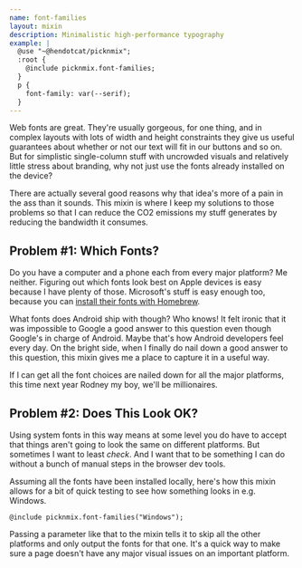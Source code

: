```yaml
---
name: font-families
layout: mixin
description: Minimalistic high-performance typography
example: |
  @use "~@hendotcat/picknmix";
  :root {
    @include picknmix.font-families;
  }
  p {
    font-family: var(--serif);
  }
---
```


Web fonts are great. They're usually gorgeous, for one thing, and in complex
layouts with lots of width and height constraints they give us useful
guarantees about whether or not our text will fit in our buttons and so on. But
for simplistic single-column stuff with uncrowded visuals and relatively little
stress about branding, why not just use the fonts already installed on the
device?

There are actually several good reasons why that idea's more of a pain in the
ass than it sounds. This mixin is where I keep my solutions to those problems
so that I can reduce the CO2 emissions my stuff generates by reducing the
bandwidth it consumes.

## Problem #1: Which Fonts?

Do you have a computer and a phone each from every major platform? Me neither.
Figuring out which fonts look best on Apple devices is easy because I have
plenty of those. Microsoft's stuff is easy enough too, because you can [install
their fonts with Homebrew](https://github.com/colindean/homebrew-fonts-nonfree).

What fonts does Android ship with though? Who knows! It felt ironic that it was
impossible to Google a good answer to this question even though Google's in
charge of Android. Maybe that's how Android developers feel every day. On the
bright side, when I finally do nail down a good answer to this question, this
mixin gives me a place to capture it in a useful way.

If I can get all the font choices are nailed down for all the major platforms,
this time next year Rodney my boy, we'll be millionaires.

## Problem #2: Does This Look OK?

Using system fonts in this way means at some level you do have to accept that
things aren't going to look the same on different platforms. But sometimes I
want to least *check*. And I want that to be something I can do without a bunch
of manual steps in the browser dev tools.

Assuming all the fonts have been installed locally, here's how this mixin
allows for a bit of quick testing to see how something looks in e.g. Windows.

```
@include picknmix.font-families("Windows");
```

Passing a parameter like that to the mixin tells it to skip all the other
platforms and only output the fonts for that one. It's a quick way to make sure
a page doesn't have any major visual issues on an important platform.



